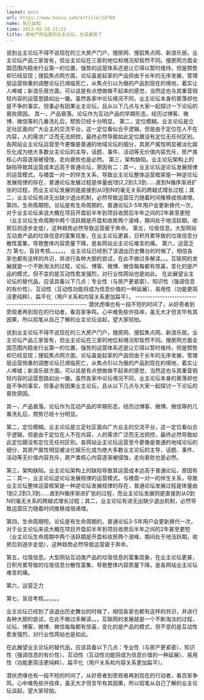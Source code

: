 ```yaml
---
layout: post
url: https://www.huxiu.com/article/14709
name: 知己自知
time: 2013-05-18 11:21
title: 房地产网站里的业主论坛，也该衰败了
---
```

说到业主论坛不得不说现在的三大房产门户，搜房网、搜狐焦点网、新浪乐居。业主论坛产品三家皆有，但业主论坛在三家的地位和境况却皆然不同。搜房网方面全国范围内稳坐行业第一的位置，强势的运营体系还是让它得以暂时维持，但是颓势却已经显现；搜狐焦点网方面，论坛虽是起家的产品但由于长年的无序发展，管理层运营侧重的调整论坛已濒临死亡，从焦点引以为傲的产品到现在的境地，着实让人唏嘘；新浪乐居方面，可以说是有点想做做不起来的感觉，当然这也与其重营销轻内容的运营思路如出一辙。虽然各家中论坛境况不同，业主论坛本身的衰落却也是不争的事实，但事必有因果业主论坛，且从以下几点与大家一起探讨一下论坛的衰败原因。 其一，产品衰落。论坛作为互动产品的早期形态，经历过博客、微博、微信等的几番洗礼后，颓势已经十分明显。 第二，定位模糊。业主论坛是立足社区面向广大业主的交流平台，这一定位看似合乎逻辑，但是由于定位在人不在内容，人的需求广泛而无法把控，最终必然导致如此定位跟没有定位无任何区别。各网站业主论坛运营至今更像是普通的地域论坛的细分，其房产属性明显被淡化娱乐化成为绝大多数业主论坛的主导，话题、事件、活动等无价值内容充斥，房产类核心内容逐渐被侵蚀，走向衰败也是必然。 第三，架构缺陷。业主论坛架构上的缺陷导致其运营成本远高于普通论坛，原因有二：其一，业主论坛逆论坛发展规律的运营模式。与楼盘一对一的伴生关系，导致业主论坛整体运营框架是一种逆论坛发展规律的存在，普通论坛发展过程是体量由1到2,2到3,3到……直到N循序渐进扩张的过程，而业主论坛发展则是直接到从0到N的毫无关系的跨越式增长过程；其二，业主论坛有进无出缺少退出机制，必然导致运营压力随着时间推移成倍递增。 第四，生命周期短。论坛是有生命周期的，普通论坛3-5年用户会更新换代一次，对于业主论坛来说大概在项目开盘前半年到项目收房后半年之间的2年甚至更短（业主论坛生命周期中两个活跃期是开盘和收房两个波峰，期间处于地活跃期，收房后则逐步走低），这种趋势必然导致运营疲于奔命。 第五，垃圾信息。大型网站互动类产品的垃圾信息的富集现象，在业主论坛更甚，日积月累导致的垃圾信息分散性富集，导致整体内容质量下降，是各网站业主论坛难言的痛。 第六，运营乏力 第七，盲目考核。。。。。。 业主论坛已经到了该退出历史舞台的时候了，相信各家也都有这样的共识，并进行各种大胆的尝试，在此不做过多解读。。。互联网的发展就是一个不断淘汰的过程，论坛、博客、微博、微信每每都有惊喜，变化的是产品的模式，但不变的是互动性愈发强烈，对行业性网站也是如此。 在此展望业主论坛的替代品，应该具备以下几点：专业性（与房产更紧密）、知识性（强调信息的有价性）、互动性（互动性功能将成为信息价值的一种延展）、易用性（功能更简洁更纯粹）、扁平化（用户关系和内容关系更加扁平）。 ---------------------------------------------------------- 潜伏虎嗅也有一段不短的时间了，从好奇者到旁观者再到现在的行动者，看百家争鸣，心中难免些许技痒，虽无大才但言毕有其因果，所以拾笔从自己了解的业主论坛谈起，望大家轻拍。

说到业主论坛不得不说现在的三大房产门户，搜房网、搜狐焦点网、新浪乐居。业主论坛产品三家皆有，但业主论坛在三家的地位和境况却皆然不同。搜房网方面全国范围内稳坐行业第一的位置，强势的运营体系还是让它得以暂时维持，但是颓势却已经显现；搜狐焦点网方面，论坛虽是起家的产品但由于长年的无序发展，管理层运营侧重的调整论坛已濒临死亡，从焦点引以为傲的产品到现在的境地，着实让人唏嘘；新浪乐居方面，可以说是有点想做做不起来的感觉，当然这也与其重营销轻内容的运营思路如出一辙。虽然各家中论坛境况不同，业主论坛本身的衰落却也是不争的事实，但事必有因果业主论坛，且从以下几点与大家一起探讨一下论坛的衰败原因。

其一，产品衰落。论坛作为互动产品的早期形态，经历过博客、微博、微信等的几番洗礼后，颓势已经十分明显。

第二，定位模糊。业主论坛是立足社区面向广大业主的交流平台，这一定位看似合乎逻辑，但是由于定位在人不在内容，人的需求广泛而无法把控，最终必然导致如此定位跟没有定位无任何区别。各网站业主论坛运营至今更像是普通的地域论坛的细分，其房产属性明显被淡化娱乐化成为绝大多数业主论坛的主导，话题、事件、活动等无价值内容充斥，房产类核心内容逐渐被侵蚀，走向衰败也是必然。

第三，架构缺陷。业主论坛架构上的缺陷导致其运营成本远高于普通论坛，原因有二：其一，业主论坛逆论坛发展规律的运营模式。与楼盘一对一的伴生关系，导致业主论坛整体运营框架是一种逆论坛发展规律的存在，普通论坛发展过程是体量由1到2,2到3,3到……直到N循序渐进扩张的过程，而业主论坛发展则是直接到从0到N的毫无关系的跨越式增长过程；其二，业主论坛有进无出缺少退出机制，必然导致运营压力随着时间推移成倍递增。

第四，生命周期短。论坛是有生命周期的，普通论坛3-5年用户会更新换代一次，对于业主论坛来说大概在项目开盘前半年到项目收房后半年之间的2年甚至更短（业主论坛生命周期中两个活跃期是开盘和收房两个波峰，期间处于地活跃期，收房后则逐步走低），这种趋势必然导致运营疲于奔命。

第五，垃圾信息。大型网站互动类产品的垃圾信息的富集现象，在业主论坛更甚，日积月累导致的垃圾信息分散性富集，导致整体内容质量下降，是各网站业主论坛难言的痛。

第六，运营乏力

第七，盲目考核。。。。。。

业主论坛已经到了该退出历史舞台的时候了，相信各家也都有这样的共识，并进行各种大胆的尝试，在此不做过多解读。。。互联网的发展就是一个不断淘汰的过程，论坛、博客、微博、微信每每都有惊喜，变化的是产品的模式，但不变的是互动性愈发强烈，对行业性网站也是如此。

在此展望业主论坛的替代品，应该具备以下几点：专业性（与房产更紧密）、知识性（强调信息的有价性）、互动性（互动性功能将成为信息价值的一种延展）、易用性（功能更简洁更纯粹）、扁平化（用户关系和内容关系更加扁平）。

潜伏虎嗅也有一段不短的时间了，从好奇者到旁观者再到现在的行动者，看百家争鸣，心中难免些许技痒，虽无大才但言毕有其因果，所以拾笔从自己了解的业主论坛谈起，望大家轻拍。

